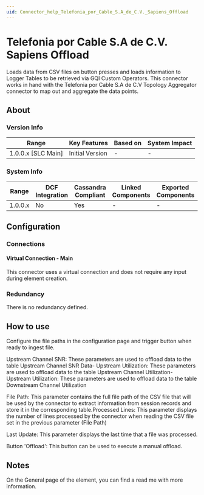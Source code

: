 ```yaml
---
uid: Connector_help_Telefonia_por_Cable_S.A_de_C.V._Sapiens_Offload
---
```


# Telefonia por Cable S.A de C.V. Sapiens Offload

Loads data from CSV files on button presses and loads information to Logger Tables to be retrieved via GQI Custom Operators. This connector works in hand with the Telefonia por Cable S.A de C.V Topology Aggregator connector to map out and aggregate the data points.

## About

### Version Info

| Range                | Key Features     | Based on     | System Impact     |
|----------------------|------------------|--------------|-------------------|
| 1.0.0.x \[SLC Main\] | Initial Version  | \-           | \-                |

### System Info

| Range     | DCF Integration     | Cassandra Compliant     | Linked Components     | Exported Components     |
|-----------|---------------------|-------------------------|-----------------------|-------------------------|
| 1.0.0.x   | No                  | Yes                     | \-                    | \-                      |

## Configuration

### Connections

#### Virtual Connection - Main

This connector uses a virtual connection and does not require any input during element creation.

### Redundancy

There is no redundancy defined.

## How to use

Configure the file paths in the configuration page and trigger button when ready to ingest file.

Upstream Channel SNR: These parameters are used to offload data to the table Upstream Channel SNR Data- Upstream Utilization: These parameters are used to offload data to the table Upstream Channel Utilization- Upstream Utilization: These parameters are used to offload data to the table Downstream Channel Utilization

File Path: This parameter contains the full file path of the CSV file that will be used by the connector to extract information from session records and store it in the corresponding table.Processed Lines: This parameter displays the number of lines processed by the connector when reading the CSV file set in the previous parameter (File Path)

Last Update: This parameter displays the last time that a file was processed.

Button 'Offload': This button can be used to execute a manual offload.

## Notes

On the General page of the element, you can find a read me with more information.
